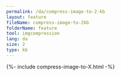 ```yaml
---
permalink: /da/compress-image-to-2-kb
layout: feature
fileName: compress-image-to-2kb
folderName: feature
tool: imgcompression
lang: da
size: 2
type: kb
---
```


{%- include compress-image-to-X.html -%}
